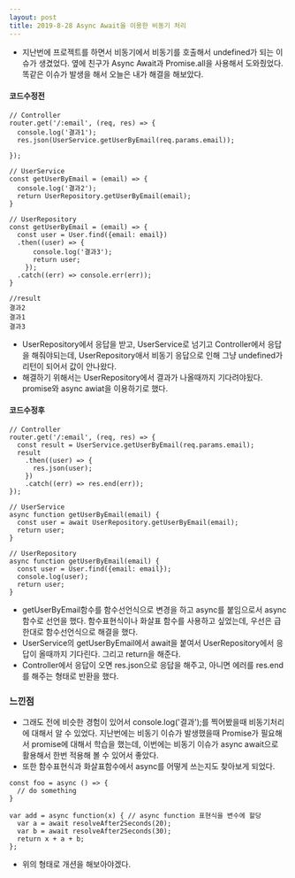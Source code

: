 ```yaml
---
layout: post
title: 2019-8-28 Async Await을 이용한 비동기 처리
---
```


- 지난번에 프로젝트를 하면서 비동기에서 비동기를 호출해서 undefined가 되는 이슈가 생겼었다. 옆에 친구가 Async Await과 Promise.all을 사용해서 도와줬었다. 똑같은 이슈가 발생을 해서 오늘은 내가 해결을 해보았다.

#### 코드수정전
```
// Controller
router.get('/:email', (req, res) => {
  console.log('결과1');
  res.json(UserService.getUserByEmail(req.params.email));

});

// UserService
const getUserByEmail = (email) => {
  console.log('결과2');
  return UserRepository.getUserByEmail(email);
}

// UserRepository
const getUserByEmail = (email) => {
  const user = User.find({email: email})
  .then((user) => {
      console.log('결과3');
      return user;
    });
  .catch((err) => console.err(err));
}

//result
결과2
결과1
결과3
```
- UserRepository에서 응답을 받고, UserService로 넘기고 Controller에서 응답을 해줘야되는데, UserRepository애서 비동기 응답으로 인해 그냥 undefined가 리턴이 되어서 값이 안나왔다.
- 해결하기 위해서는 UserRepository에서 결과가 나올때까지 기다려야됬다. promise와 async awiat을 이용하기로 했다.

#### 코드수정후
```
// Controller
router.get('/:email', (req, res) => {
  const result = UserService.getUserByEmail(req.params.email);
  result
    .then((user) => {
      res.json(user);
    })
    .catch((err) => res.end(err));
});

// UserService
async function getUserByEmail(email) {
  const user = await UserRepository.getUserByEmail(email);
  return user;
}

// UserRepository
async function getUserByEmail(email) {
  const user = User.find({email: email});
  console.log(user);
  return user;
}
```
- getUserByEmail함수를 함수선언식으로 변경을 하고 async를 붙임으로서 async함수로 선언을 했다. 함수표현식이나 화살표 함수를 사용하고 싶었는데, 우선은 급한대로 함수선언식으로 해결을 했다.
- UserService의 getUserByEmail에서 await을 붙여서 UserRepository에서 응답이 올때까지 기다린다. 그리고 return을 해준다.
- Controller에서 응답이 오면 res.json으로 응답을 해주고, 아니면 에러를 res.end를 해주는 형태로 반환을 했다.

### 느낀점
- 그래도 전에 비슷한 경험이 있어서 console.log('결과');를 찍어봤을때 비동기처리에 대해서 알 수 있었다. 지난번에는 비동기 이슈가 발생했을때 Promise가 필요해서 promise에 대해서 학습을 했는데, 이번에는 비동기 이슈가 async await으로 활용해서 한번 적용해 볼 수 있어서 좋았다.
- 또한 함수표현식과 화살표함수에서 async를 어떻게 쓰는지도 찾아보게 되었다.
```
const foo = async () => {
  // do something
}

var add = async function(x) { // async function 표현식을 변수에 할당
  var a = await resolveAfter2Seconds(20);
  var b = await resolveAfter2Seconds(30);
  return x + a + b;
};

```  
- 위의 형태로 개션을 해보아야겠다.
